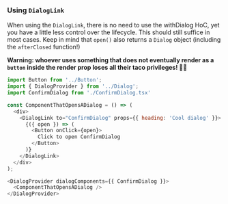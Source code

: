 ### Using `DialogLink`

When using the `DialogLink`, there is no need to use the withDialog HoC, yet you have a little less control over the lifecycle. This should still suffice in most cases. Keep in mind that `open()` also returns a `Dialog` object (including the `afterClosed` function!)

**Warning: whoever uses something that does not eventually render as a `button` inside the render prop loses all their taco privileges! 🚫🌮**

```js
import Button from '../Button';
import { DialogProvider } from '../Dialog';
import ConfirmDialog from './ConfirmDialog.tsx'

const ComponentThatOpensADialog = () => (
  <div>
    <DialogLink to="ConfirmDialog" props={{ heading: 'Cool dialog' }}>
      {({ open }) => (
        <Button onClick={open}>
          Click to open ConfirmDialog
        </Button>
      )}
    </DialogLink>
  </div>
);

<DialogProvider dialogComponents={{ ConfirmDialog }}>
  <ComponentThatOpensADialog />
</DialogProvider>
```
